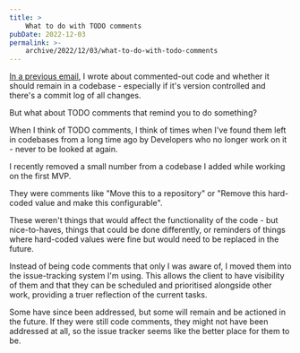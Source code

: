 ```yaml
---
title: >
    What to do with TODO comments
pubDate: 2022-12-03
permalink: >-
    archive/2022/12/03/what-to-do-with-todo-comments
---
```


[In a previous email](https://www.oliverdavies.uk/archive/2022/11/20/version-controlled-commented-out-code), I wrote about commented-out code and whether it should remain in a codebase - especially if it's version controlled and there's a commit log of all changes.

But what about TODO comments that remind you to do something?

When I think of TODO comments, I think of times when I've found them left in codebases from a long time ago by Developers who no longer work on it - never to be looked at again.

I recently removed a small number from a codebase I added while working on the first MVP.

They were comments like "Move this to a repository" or "Remove this hard-coded value and make this configurable".

These weren't things that would affect the functionality of the code - but nice-to-haves, things that could be done differently, or reminders of things where hard-coded values were fine but would need to be replaced in the future.

Instead of being code comments that only I was aware of, I moved them into the issue-tracking system I'm using. This allows the client to have visibility of them and that they can be scheduled and prioritised alongside other work, providing a truer reflection of the current tasks.

Some have since been addressed, but some will remain and be actioned in the future. If they were still code comments, they might not have been addressed at all, so the issue tracker seems like the better place for them to be.
